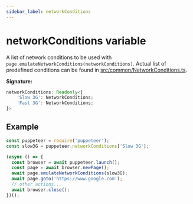 ```yaml
---
sidebar_label: networkConditions
---
```


# networkConditions variable

A list of network conditions to be used with `page.emulateNetworkConditions(networkConditions)`. Actual list of predefined conditions can be found in [src/common/NetworkConditions.ts](https://github.com/puppeteer/puppeteer/blob/main/src/common/NetworkConditions.ts).

**Signature:**

```typescript
networkConditions: Readonly<{
    'Slow 3G': NetworkConditions;
    'Fast 3G': NetworkConditions;
}>
```

## Example

```ts
const puppeteer = require('puppeteer');
const slow3G = puppeteer.networkConditions['Slow 3G'];

(async () => {
  const browser = await puppeteer.launch();
  const page = await browser.newPage();
  await page.emulateNetworkConditions(slow3G);
  await page.goto('https://www.google.com');
  // other actions...
  await browser.close();
})();
```
